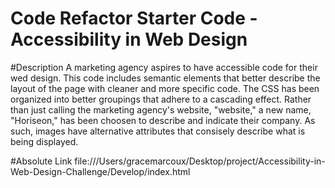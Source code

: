 # Code Refactor Starter Code - Accessibility in Web Design 

#Description 
A marketing agency aspires to have accessible code for their wed design. This code includes semantic elements that better describe the layout of the page with cleaner and more specific code. The CSS has been organized into better groupings that adhere to a cascading effect. Rather than just calling the marketing agency's website, "website," a new name, "Horiseon," has been choosen to describe and indicate their company. As such, images have alternative attributes that consisely describe what is being displayed. 

#Absolute Link
file:///Users/gracemarcoux/Desktop/project/Accessibility-in-Web-Design-Challenge/Develop/index.html
